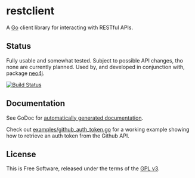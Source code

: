 # restclient

A [Go](http://golang.org) client library for interacting with RESTful APIs.


## Status

Fully usable and somewhat tested.  Subject to possible API changes, tho none
are currently planned.  Used by, and developed in conjunction with, package
[neo4j](https://github.com/jmcvetta/neo4j).

[![Build Status](https://drone.io/github.com/jmcvetta/restclient/status.png)](https://drone.io/github.com/jmcvetta/restclient/latest)


## Documentation

See GoDoc for [automatically generated
documentation](http://godoc.org/github.com/jmcvetta/restclient).

Check out
[examples/github_auth_token.go](https://github.com/jmcvetta/restclient/blob/master/examples/github_auth_token.go)
for a working example showing how to retrieve an auth token from the Github API.


## License

This is Free Software, released under the terms of the [GPL
v3](http://www.gnu.org/copyleft/gpl.html).

